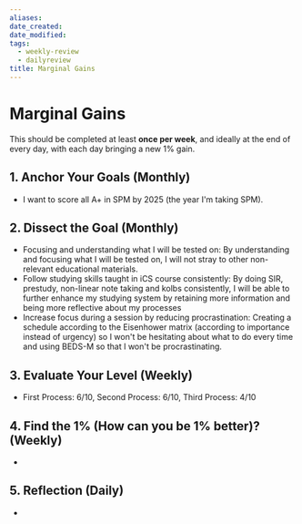 ```yaml
---
aliases: 
date_created: 
date_modified: 
tags:
  - weekly-review
  - dailyreview
title: Marginal Gains
---
```


# Marginal Gains
This should be completed at least **once per week**, and ideally at the end of every day, with
each day bringing a new 1% gain.
## 1. Anchor Your Goals (Monthly)
- I want to score all A+ in SPM by 2025 (the year I'm taking SPM). 
## 2. Dissect the Goal (Monthly)
- Focusing and understanding what I will be tested on: By understanding and focusing what I will be tested on, I will not stray to other non-relevant educational materials. 
- Follow studying skills taught in iCS course consistently: By doing SIR, prestudy, non-linear note taking and kolbs consistently, I will be able to further enhance my studying system by retaining more information and being more reflective about my processes
- Increase focus during a session by reducing procrastination: Creating a schedule according to the Eisenhower matrix (according to importance instead of urgency) so I won't be hesitating about what to do every time and using BEDS-M so that I won't be procrastinating. 
## 3. Evaluate Your Level (Weekly)
- First Process: 6/10, Second Process: 6/10, Third Process: 4/10
## 4. Find the 1% (How can you be 1% better)? (Weekly)
- 
## 5. Reflection (Daily)
- 



